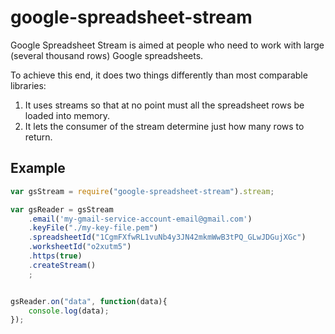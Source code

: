 google-spreadsheet-stream
=========================

Google Spreadsheet Stream is aimed at people who need to work with large (several thousand rows) Google spreadsheets.

To achieve this end, it does two things differently than most comparable libraries:

   1. It uses streams so that at no point must all the spreadsheet rows be loaded into memory.
   2. It lets the consumer of the stream determine just how many rows to return.

Example
--------
```javascript
var gsStream = require("google-spreadsheet-stream").stream;

var gsReader = gsStream
	.email('my-gmail-service-account-email@gmail.com')
	.keyFile("./my-key-file.pem")
	.spreadsheetId("1CgmFXfwRL1vuNb4y3JN42mkmWwB3tPQ_GLwJDGujXGc")
	.worksheetId("o2xutm5")
	.https(true)
	.createStream()
	;


gsReader.on("data", function(data){
	console.log(data);
});
```
